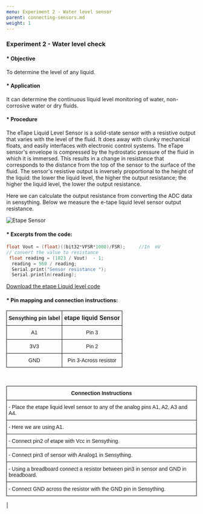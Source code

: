 ```yaml
---
menu: Experiment 2 - Water level sensor
parent: connecting-sensors.md
weight: 1
---
```


### Experiment 2 - Water level check

#### * Objective
To determine the level of any liquid.

#### * Application
It can determine the continuous liquid level monitoring of water, non-corrosive water or dry fluids.

#### * Procedure
The eTape Liquid Level Sensor is a solid-state sensor with a resistive output that varies with the level of the fluid. It does away with clunky mechanical floats, and easily interfaces with electronic control systems. The eTape sensor's envelope is compressed by the hydrostatic pressure of the fluid in which it is immersed. This results in a change in resistance that corresponds to the distance from the top of the sensor to the surface of the fluid. The sensor's resistive output is inversely proportional to the height of the liquid: the lower the liquid level, the higher the output resistance; the higher the liquid level, the lower the output resistance.

Here we can calculate the output resistance from converting the ADC data in sensything. Below we measure the e-tape liquid level sensor output resistance.

![Etape Sensor](images/etape.png)

#### * Excerpts from the code:

```c
float Vout = (float)((bit32*VFSR*1000)/FSR);     //In  mV
// convert the value to resistance
 float reading = (1023 / Vout)  - 1;
  reading = 560 / reading;
  Serial.print("Sensor resistance ");
  Serial.println(reading);
```

[Download the etape Liquid level code](https://github.com/Protocentral/protocentral_sensything/tree/master/software/Sensything_Arduino/experiments/Analog_Sensors/examples/sensyThing_etape)

#### * Pin mapping and connection instructions:

<style type="text/css">
.tg  {border-collapse:collapse;border-spacing:0;}
.tg td{font-family:Arial, sans-serif;font-size:14px;padding:10px 5px;border-style:solid;border-width:1px;overflow:hidden;word-break:normal;border-color:black;}
.tg th{font-family:Arial, sans-serif;font-size:14px;font-weight:normal;padding:10px 5px;border-style:solid;border-width:1px;overflow:hidden;word-break:normal;border-color:black;}
.tg .tg-baqh{text-align:center;vertical-align:top}
.tg .tg-s268{text-align:left}
.tg .tg-nk0m{font-size:16px;font-family:Tahoma, Geneva, sans-serif !important;;text-align:left;vertical-align:top}
</style>
<table class="tg">
  <tr>
    <th class="tg-s268"><span style="font-weight:bold">Sensything pin label</span></th>
    <th class="tg-nk0m"><span style="font-weight:bold">etape liquid Sensor</span></th>
  </tr>
  <tr>
    <td class="tg-baqh">A1</td>
    <td class="tg-baqh">Pin 3</td>
  </tr>
  <tr>
    <td class="tg-baqh">3V3</td>
    <td class="tg-baqh">Pin 2</td>
  </tr>
  <tr>
    <td class="tg-baqh">GND</td>
    <td class="tg-baqh">Pin 3-Across resistor</td>
  </tr>
</table>

&ensp;

<style type="text/css">
.tg  {border-collapse:collapse;border-spacing:0;}
.tg td{font-family:Arial, sans-serif;font-size:14px;padding:10px 5px;border-style:solid;border-width:1px;overflow:hidden;word-break:normal;border-color:black;}
.tg th{font-family:Arial, sans-serif;font-size:14px;font-weight:normal;padding:10px 5px;border-style:solid;border-width:1px;overflow:hidden;word-break:normal;border-color:black;}
.tg .tg-s6z2{text-align:center}
.tg .tg-0lax{text-align:left;vertical-align:top}
</style>
<table class="tg">
  <tr>
    <th class="tg-s6z2"><span style="font-weight:bold">Connection Instructions</span></th>
  </tr>
  <tr>
    <td class="tg-0lax">- Place the etape liquid level sensor to any of the analog pins A1, A2, A3 and A4.</td>
  </tr>
  <tr>
    <td class="tg-0lax">- Here we are using A1.</td>
  </tr>
  <tr>
    <td class="tg-0lax">- Connect pin2 of etape with Vcc in Sensything.</td>
  </tr>
  <tr>
    <td class="tg-0lax">- Connect pin3 of sensor with Analog1 in Sensything.</td>
  </tr>
  <tr>
    <td class="tg-0lax">- Using a breadboard connect a resistor between pin3 in sensor and GND in breadboard.</td>
  </tr>
  <tr>
    <td class="tg-0lax">- Connect GND across the resistor with the GND pin in Sensything.</td>
  </tr>
</table>  | 

